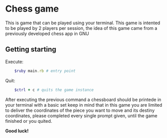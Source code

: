 # Chess game

This is game that can be played using your terminal. This game is intented to be played by 2 players per session, the idea of this game came from a previously developed chess app in GNU

## Getting starting

Execute:

```ruby
    $ruby main.rb # entry point
```

Quit:

```ruby
    $ctrl + c # quits the game instance 
```

After executing the previous command a chessboard should be printede in your terminal with a basic set keep in mind that in this game you are limited to deliver the coordinates of the piece you want to move and its destiny coordinates, please completed every single prompt given, until the game finished or you quited.

**Good luck!**
